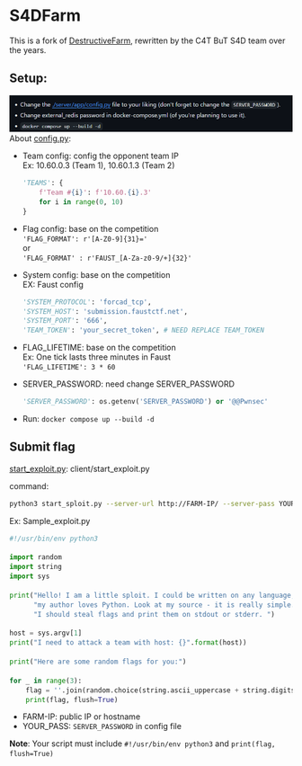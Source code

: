 # S4DFarm

This is a fork of [DestructiveFarm](https://github.com/DestructiveVoice/DestructiveFarm), 
rewritten by the C4T BuT S4D team over the years.

## Setup:
![setup](resources/setup.png)
About [config.py](server/app/config.py):
- Team config: config the opponent team IP  
    Ex: 10.60.0.3 (Team 1), 10.60.1.3 (Team 2)

    ```python
    'TEAMS': {
        f'Team #{i}': f'10.60.{i}.3'
        for i in range(0, 10)
    }
    ```
- Flag config: base on the competition         
    `'FLAG_FORMAT': r'[A-Z0-9]{31}='`   
    or  
    `'FLAG_FORMAT' : r'FAUST_[A-Za-z0-9/+]{32}'`

- System config: base on the competition   
    EX: Faust config    
    ```python
    'SYSTEM_PROTOCOL': 'forcad_tcp',
    'SYSTEM_HOST': 'submission.faustctf.net',
    'SYSTEM_PORT': '666',
    'TEAM_TOKEN': 'your_secret_token', # NEED REPLACE TEAM_TOKEN
    ```

- FLAG_LIFETIME: base on the competition    
    Ex: One tick lasts three minutes in Faust   
    `'FLAG_LIFETIME': 3 * 60`

- SERVER_PASSWORD: need change SERVER_PASSWORD 
    ```python
    'SERVER_PASSWORD': os.getenv('SERVER_PASSWORD') or '@@Pwnsec'
    ```

- Run: `docker compose up --build -d`


## Submit flag
[start_exploit.py](client/start_sploit.py): client/start_exploit.py  

command: 
```bash
python3 start_sploit.py --server-url http://FARM-IP/ --server-pass YOUR_PASS sample_exploit.py
```
Ex: Sample_exploit.py
```python
#!/usr/bin/env python3

import random
import string
import sys

print("Hello! I am a little sploit. I could be written on any language, but "
      "my author loves Python. Look at my source - it is really simple. "
      "I should steal flags and print them on stdout or stderr. ")

host = sys.argv[1]
print("I need to attack a team with host: {}".format(host))

print("Here are some random flags for you:")

for _ in range(3):
    flag = ''.join(random.choice(string.ascii_uppercase + string.digits) for _ in range(31)) + '='
    print(flag, flush=True)
```
- FARM-IP: public IP or hostname
- YOUR_PASS: `SERVER_PASSWORD` in config file   

**Note**: Your script must include `#!/usr/bin/env python3` and `print(flag, flush=True)`

